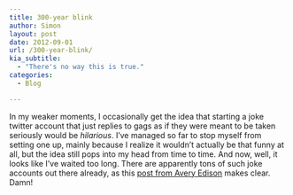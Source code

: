 ```yaml
---
title: 300-year blink
author: Simon
layout: post
date: 2012-09-01
url: /300-year-blink/
kia_subtitle:
  - "There's no way this is true."
categories:
  - Blog

---
```

In my weaker moments, I occasionally get the idea that starting a joke twitter account that just replies to gags as if they were meant to be taken seriously would be _hilarious_. I&#8217;ve managed so far to stop myself from setting one up, mainly because I realize it wouldn&#8217;t actually be that funny at all, but the idea still pops into my head from time to time. And now, well, it looks like I&#8217;ve waited too long. There are apparently tons of such joke accounts out there already, as this [post from Avery Edison][1] makes clear. Damn!

 [1]: http://blog.averyedison.com/post/30529356803/i-do-this-for-the-fans